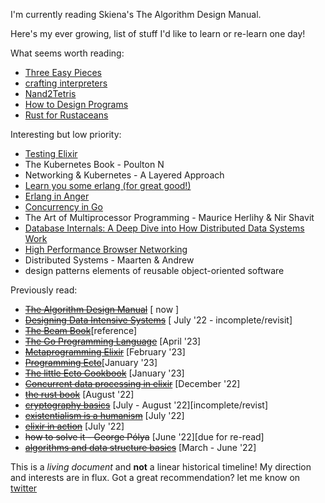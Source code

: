 I'm currently reading Skiena's The Algorithm Design Manual.

Here's my ever growing, list of stuff I'd like to learn or re-learn one day!

What seems worth reading:

- [Three Easy Pieces](https://www.amazon.com/Operating-Systems-Three-Easy-Pieces/dp/198508659X)
- [crafting interpreters](https://craftinginterpreters.com/)
- [Nand2Tetris](https://www.nand2tetris.org/)
- [How to Design Programs](https://htdp.org/)
- [Rust for Rustaceans](https://nostarch.com/rust-rustaceans)

Interesting but low priority:

- [Testing Elixir](https://pragprog.com/titles/lmelixir/testing-elixir/)
- The Kubernetes Book - Poulton N
- Networking & Kubernetes - A Layered Approach
- [Learn you some erlang (for great good!)](https://learnyousomeerlang.com/content)
- [Erlang in Anger](https://www.erlang-in-anger.com/)
- [Concurrency in Go](https://www.oreilly.com/library/view/concurrency-in-go/9781491941294/)
- The Art of Multiprocessor Programming - Maurice Herlihy & Nir Shavit
- [Database Internals: A Deep Dive into How Distributed Data Systems Work](https://www.databass.dev/)
- [High Performance Browser Networking](https://hpbn.co/)
- Distributed Systems - Maarten & Andrew
- design patterns elements of reusable object-oriented software

Previously read:

- ~~[The Algorithm Design Manual](https://www.amazon.com/Algorithm-Design-Manual-Steven-Skiena/dp/1848000693/)~~ [ now ]
- ~~[Designing Data Intensive Systems](https://www.oreilly.com/library/view/designing-data-intensive-applications/9781491903063/)~~ [ July '22 - incomplete/revisit]
- ~~[The Beam Book](https://github.com/happi/theBeamBook)~~[reference]
- ~~[The Go Programming Language](https://www.gopl.io/)~~ [April '23]
- ~~[Metaprogramming Elixir](https://pragprog.com/titles/cmelixir/metaprogramming-elixir/)~~ [February '23]
- ~~[Programming Ecto](https://pragprog.com/titles/wmecto/programming-ecto/)~~[January '23]
- ~~[The little Ecto Cookbook](https://dashbit.co/ebooks/the-little-ecto-cookbook)~~ [January '23]
- ~~[Concurrent data processing in elixir](https://pragprog.com/titles/sgdpelixir/concurrent-data-processing-in-elixir/)~~ [December '22]
- ~~[the rust book](https://github.com/hailelagi/rustacea)~~ [August '22]
- ~~[cryptography basics](https://github.com/hailelagi/matasano)~~ [July - August '22][incomplete/revist]
- ~~[existentialism is a humanism](https://www.goodreads.com/book/show/51985.Existentialism_is_a_Humanism)~~ [July '22]
- ~~[elixir in action](https://www.notion.so/Elixir-in-Action-Book-review-27ff4cbe67f140a688637e1422f11641)~~ [July '22]
- ~~how to solve it - George Pólya~~ [June '22][due for re-read]
- ~~[algorithms and data structure basics](https://runestone.academy/ns/books/published/pythonds/index.html)~~ [March - June '22]

This is a _living document_ and **not** a linear historical timeline! My direction and interests are in flux. Got a great recommendation? let me know on [twitter](https://www.twitter.com/haile_lagi)
